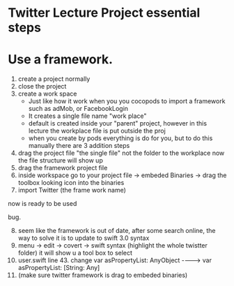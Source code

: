 # Twitter Lecture Project essential steps


#  Use a framework. 

  1. create a project normally
  2. close the project
  3. create a work space
        * Just like how it work when you you cocopods to import a framework such as adMob, or FacebookLogin
        * It creates a single file name "work place"
        * default is created inside your "parent" project, however in this lecture the workplace file is put outside the proj
        * when you create by pods everything is do for you, but to do this manually there are 3 addition steps
  4. drag the project file "the single file" not the folder to the workplace now the file structure will show up 
  5. drag the framework project file
  6. inside workspace go to your project file -> embeded Binaries -> drag the toolbox looking icon into the binaries
  7. import Twitter (the frame work name)
  
  now is ready to be used
  
  bug.
  
  8. seem like the framework is out of date, after some search online, the way to solve it is to update to swift 3.0 syntax
  9. menu -> edit -> covert -> swift syntax (highlight the whole twistter folder) it will show u a tool box to select
  10. user.swift line 43. change var asPropertyList: AnyObject ---->    var asPropertyList: [String: Any]
  11. (make sure twitter framework is drag to embeded binaries)
